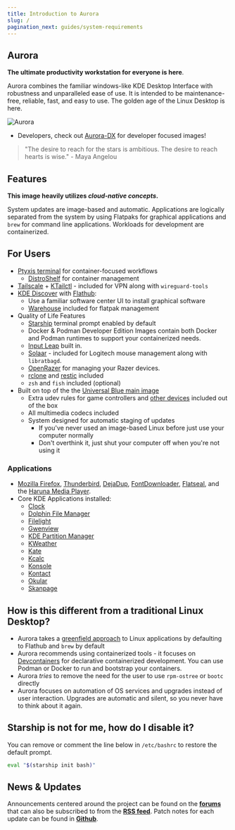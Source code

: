 ```yaml
---
title: Introduction to Aurora
slug: /
pagination_next: guides/system-requirements
---
```


## Aurora

**The ultimate productivity workstation for everyone is here**.

Aurora combines the familiar windows-like KDE Desktop Interface with robustness and unparalleled ease of use. It is intended to be maintenance-free, reliable, fast, and easy to use. The golden age of the Linux Desktop is here.

![Aurora](/img/aurora-desktop.png)

- Developers, check out [Aurora-DX](/dx/aurora-dx-intro) for developer focused images!

> "The desire to reach for the stars is ambitious. The desire to reach hearts is wise." - Maya Angelou

## Features

**This image heavily utilizes _cloud-native concepts_.**

System updates are image-based and automatic. Applications are logically separated from the system by using Flatpaks for graphical applications and `brew` for command line applications. Workloads for development are containerized.

## For Users

- [Ptyxis terminal](https://devsuite.app/ptyxis/) for container-focused workflows
  - [DistroShelf](https://github.com/ranfdev/DistroShelf) for container management
- [Tailscale](https://tailscale.com) + [KTailctl](https://github.com/f-koehler/KTailctl) - included for VPN along with `wireguard-tools`
- [KDE Discover](https://apps.kde.org/de/discover/) with [Flathub](https://flathub.org):
  - Use a familiar software center UI to install graphical software
  - [Warehouse](https://flathub.org/apps/io.github.flattool.Warehouse) included for flatpak management
- Quality of Life Features
  - [Starship](https://starship.rs) terminal prompt enabled by default
  - Docker & Podman Developer Edition Images contain both Docker and Podman runtimes to support your containerized needs.
  - [Input Leap](https://github.com/input-leap/input-leap) built in.
  - [Solaar](https://github.com/pwr-Solaar/Solaar) - included for Logitech mouse
    management along with `libratbagd`.
  - [OpenRazer](https://openrazer.github.io/) for managing your Razer devices.
  - [rclone](https://rclone.org/) and [restic](https://restic.net/) included
  - `zsh` and `fish` included (optional)
- Built on top of the the [Universal Blue main image](https://github.com/ublue-os/main)
  - Extra udev rules for game controllers and [other devices](https://github.com/ublue-os/packages/tree/main/packages/ublue-os-udev-rules/src/udev-rules.d) included out of the box
  - All multimedia codecs included
  - System designed for automatic staging of updates
    - If you've never used an image-based Linux before just use your computer normally
    - Don't overthink it, just shut your computer off when you're not using it

### Applications

- [Mozilla Firefox](https://www.firefox.com/), [Thunderbird](https://www.thunderbird.net), [DejaDup](https://apps.gnome.org/DejaDup/), [FontDownloader](https://github.com/GustavoPeredo/font-downloader), [Flatseal](https://github.com/tchx84/flatseal), and the [Haruna Media Player](https://apps.kde.org/de/haruna/).
- Core KDE Applications installed:
  - [Clock](https://apps.kde.org/kclock/)
  - [Dolphin File Manager](https://apps.kde.org/dolphin/)
  - [Filelight](https://apps.kde.org/filelight/)
  - [Gwenview](https://apps.kde.org/gwenview/)
  - [KDE Partition Manager](https://apps.kde.org/partitionmanager/)
  - [KWeather](https://apps.kde.org/kweather/)
  - [Kate](https://apps.kde.org/kate/)
  - [Kcalc](https://apps.kde.org/kcalc/)
  - [Konsole](https://apps.kde.org/konsole/)
  - [Kontact](https://apps.kde.org/kontact/)
  - [Okular](https://apps.kde.org/okular/)
  - [Skanpage](https://apps.kde.org/de/skanpage/)

## How is this different from a traditional Linux Desktop?

- Aurora takes a [greenfield approach](https://en.wikipedia.org/wiki/Greenfield_project) to Linux applications by defaulting to Flathub and `brew` by default
- Aurora recommends using containerized tools - it focuses on [Devcontainers](https://containers.dev) for declarative containerized development. You can use Podman or Docker to run and bootstrap your containers.
- Aurora _tries_ to remove the need for the user to use `rpm-ostree` or `bootc` directly
- Aurora focuses on automation of OS services and upgrades instead of user interaction. Upgrades are automatic and silent, so you never have to think about it again.

## Starship is not for me, how do I disable it?

You can remove or comment the line below in `/etc/bashrc` to restore the default prompt.

```bash
eval "$(starship init bash)"
```

## News & Updates

Announcements centered around the project can be found on the [**forums**](https://universal-blue.discourse.group/tags/c/aurora/11/aurora-news/l/latest) that can also be subscribed to from the [**RSS feed**](https://universal-blue.discourse.group/tag/aurora-news.rss). Patch notes for each update can be found in [**Github**](https://github.com/ublue-os/aurora/releases).
